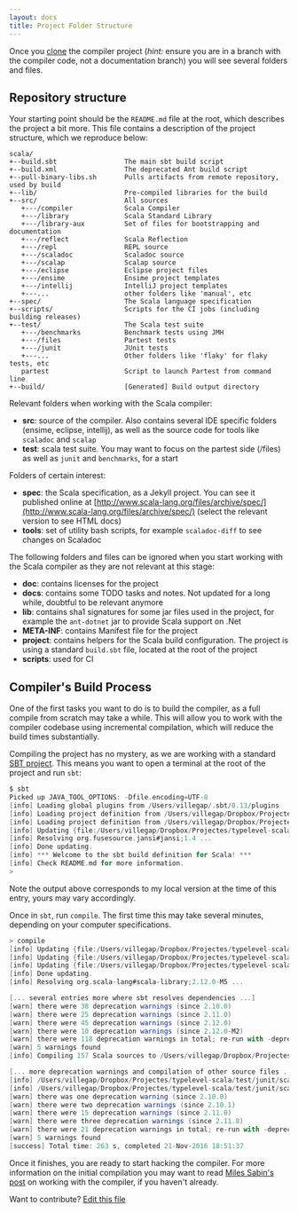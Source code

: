 ```yaml
---
layout: docs
title: Project Folder Structure
---
```


Once you [clone](https://github.com/typelevel/scala/) the compiler project (*hint:* ensure you are in a branch with the compiler code, not a documentation branch) you will see several folders and files. 

## Repository structure

Your starting point should be the `README.md` file at the root, which describes the project a bit more. This file contains a description of the project structure, which we reproduce below:

```
scala/
+--build.sbt                 The main sbt build script
+--build.xml                 The deprecated Ant build script
+--pull-binary-libs.sh       Pulls artifacts from remote repository, used by build
+--lib/                      Pre-compiled libraries for the build
+--src/                      All sources
   +---/compiler             Scala Compiler
   +---/library              Scala Standard Library
   +---/library-aux          Set of files for bootstrapping and documentation
   +---/reflect              Scala Reflection
   +---/repl                 REPL source
   +---/scaladoc             Scaladoc source
   +---/scalap               Scalap source   
   +---/eclipse              Eclipse project files
   +---/ensime               Ensime project templates
   +---/intellij             IntelliJ project templates
   +---...                   other folders like 'manual', etc
+--spec/                     The Scala language specification
+--scripts/                  Scripts for the CI jobs (including building releases)
+--test/                     The Scala test suite
   +---/benchmarks           Benchmark tests using JMH
   +---/files                Partest tests
   +---/junit                JUnit tests
   +---...                   Other folders like 'flaky' for flaky tests, etc
   partest                   Script to launch Partest from command line
+--build/                    [Generated] Build output directory
```


Relevant folders when working with the Scala compiler:

* **src**: source of the compiler. Also contains several IDE specific folders (ensime, eclipse, intellij), as well as the source code for tools like `scaladoc` and `scalap`
* **test**: scala test suite. You may want to focus on the partest side (/files) as well as `junit` and `benchmarks`, for a start

Folders of certain interest:

* **spec**: the Scala specification, as a Jekyll project. You can see it published online at [http://www.scala-lang.org/files/archive/spec/](http://www.scala-lang.org/files/archive/spec/) (select the relevant version to see HTML docs)
* **tools**: set of utility bash scripts, for example `scaladoc-diff` to see changes on Scaladoc

The following folders and files can be ignored when you start working with the Scala compiler as they are not relevant at this stage:

* **doc**: contains licenses for the project
* **docs**: contains some TODO tasks and notes. Not updated for a long while, doubtful to be relevant anymore
* **lib**: contains sha1 signatures for some jar files used in the project, for example the `ant-dotnet` jar to provide Scala support on .Net
* **META-INF**: contains Manifest file for the project
* **project**: contains helpers for the Scala build configuration. The project is using a standard `build.sbt` file, located at the root of the project
* **scripts**: used for CI 


## Compiler's Build Process

One of the first tasks you want to do is to build the compiler, as a full compile from scratch may take a while. This will allow you to work with the compiler codebase using incremental compilation, which will reduce the build times substantially.

Compiling the project has no mystery, as we are working with a standard [SBT project](http://www.scala-sbt.org/). This means you want to open a terminal at the root of the project and run `sbt`:

```scala
$ sbt
Picked up JAVA_TOOL_OPTIONS: -Dfile.encoding=UTF-8
[info] Loading global plugins from /Users/villegap/.sbt/0.13/plugins
[info] Loading project definition from /Users/villegap/Dropbox/Projectes/typelevel-scala/project/project
[info] Loading project definition from /Users/villegap/Dropbox/Projectes/typelevel-scala/project
[info] Updating {file:/Users/villegap/Dropbox/Projectes/typelevel-scala/project/}typelevel-scala-build...
[info] Resolving org.fusesource.jansi#jansi;1.4 ...
[info] Done updating.
[info] *** Welcome to the sbt build definition for Scala! ***
[info] Check README.md for more information.
> 
```

Note the output above corresponds to my local version at the time of this entry, yours may vary accordingly. 

Once in `sbt`, run `compile`. The first time this may take several minutes, depending on your computer specifications.

```scala
> compile
[info] Updating {file:/Users/villegap/Dropbox/Projectes/typelevel-scala/}library...
[info] Updating {file:/Users/villegap/Dropbox/Projectes/typelevel-scala/}root...
[info] Updating {file:/Users/villegap/Dropbox/Projectes/typelevel-scala/}bootstrap...
[info] Done updating.
[info] Resolving org.scala-lang#scala-library;2.12.0-M5 ...

[... several entries more where sbt resolves dependencies ...]
[warn] there were 38 deprecation warnings (since 2.10.0)
[warn] there were 25 deprecation warnings (since 2.11.0)
[warn] there were 45 deprecation warnings (since 2.12.0)
[warn] there were 10 deprecation warnings (since 2.12.0-M2)
[warn] there were 118 deprecation warnings in total; re-run with -deprecation for details
[warn] 5 warnings found
[info] Compiling 157 Scala sources to /Users/villegap/Dropbox/Projectes/typelevel-scala/build/quick/classes/reflect...

[... more deprecation warnings and compilation of other source files ...]
[info] /Users/villegap/Dropbox/Projectes/typelevel-scala/test/junit/scala/tools/testing/ClearAfterClass.java: /Users/villegap/Dropbox/Projectes/typelevel-scala/test/junit/scala/tools/testing/ClearAfterClass.java uses unchecked or unsafe operations.
[info] /Users/villegap/Dropbox/Projectes/typelevel-scala/test/junit/scala/tools/testing/ClearAfterClass.java: Recompile with -Xlint:unchecked for details.
[warn] there was one deprecation warning (since 2.10.0)
[warn] there were two deprecation warnings (since 2.10.1)
[warn] there were 15 deprecation warnings (since 2.11.0)
[warn] there were three deprecation warnings (since 2.11.8)
[warn] there were 21 deprecation warnings in total; re-run with -deprecation for details
[warn] 5 warnings found
[success] Total time: 263 s, completed 21-Nov-2016 18:51:37
```

Once it finishes, you are ready to start hacking the compiler. For more information on the initial compilation you may want to read [Miles Sabin's post](https://milessabin.com/blog/2016/05/13/scalac-hacking/) on working with the compiler, if you haven't already.

Want to contribute? [Edit this file](https://github.com/typelevel/scala/edit/typelevel-readme/src/main/tut/docs/project_structure.md)